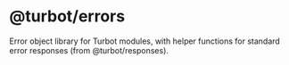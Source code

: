 # @turbot/errors

Error object library for Turbot modules, with helper functions for standard
error responses (from @turbot/responses).
